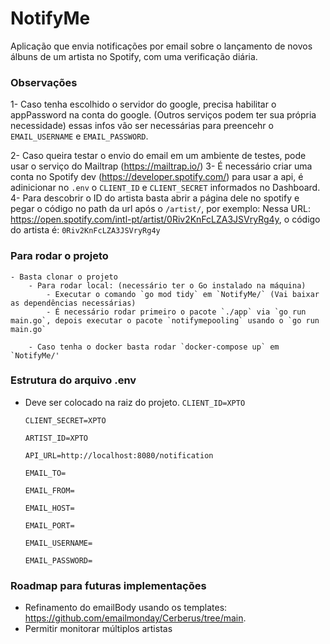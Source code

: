 # NotifyMe
Aplicação que envia notificações por email sobre o lançamento de novos álbuns de um artista no Spotify, com uma verificação diária.

### Observações
1- Caso tenha escolhido o servidor do google, precisa habilitar o appPassword na conta do google. (Outros serviços podem ter sua própria necessidade) essas infos vão ser necessárias para preencehr o `EMAIL_USERNAME` e `EMAIL_PASSWORD`.

2- Caso queira testar o envio do email em um ambiente de testes, pode usar o serviço do Mailtrap (https://mailtrap.io/)
3- É necessário criar uma conta no Spotify dev (https://developer.spotify.com/) para usar a api, é adinicionar no `.env` o `CLIENT_ID` e `CLIENT_SECRET` informados no Dashboard.
4- Para descobrir o ID do artista basta abrir a página dele no spotify e pegar o código no path da url após o `/artist/`, por exemplo: Nessa URL: https://open.spotify.com/intl-pt/artist/0Riv2KnFcLZA3JSVryRg4y, o código do artista é: `0Riv2KnFcLZA3JSVryRg4y` 

### Para rodar o projeto
    - Basta clonar o projeto
        - Para rodar local: (necessário ter o Go instalado na máquina)
            - Executar o comando `go mod tidy` em `NotifyMe/` (Vai baixar as dependências necessárias) 
            - É necessário rodar primeiro o pacote `./app` via `go run main.go`, depois executar o pacote `notifymepooling` usando o `go run main.go`

        - Caso tenha o docker basta rodar `docker-compose up` em `NotifyMe/'

### Estrutura do arquivo .env
- Deve ser colocado na raiz do projeto.
    `CLIENT_ID=XPTO`

    `CLIENT_SECRET=XPTO`

    `ARTIST_ID=XPTO`

    `API_URL=http://localhost:8080/notification`

    `EMAIL_TO=`

    `EMAIL_FROM=`

    `EMAIL_HOST=`

    `EMAIL_PORT=`

    `EMAIL_USERNAME=`                               

    `EMAIL_PASSWORD=`


### Roadmap para futuras implementações
- Refinamento do emailBody usando os templates: https://github.com/emailmonday/Cerberus/tree/main.
- Permitir monitorar múltiplos artistas
